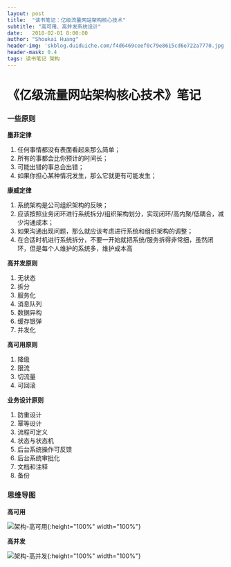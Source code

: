 ```yaml
---
layout: post
title:  "读书笔记：亿级流量网站架构核心技术"
subtitle: "高可用、高并发系统设计"
date:   2018-02-01 8:00:00
author: "Shoukai Huang"
header-img: 'skblog.duiduiche.com/f4d6469ceef0c79e8615cd6e722a7770.jpg'
header-mask: 0.4
tags: 读书笔记 架构
---
```


# 《亿级流量网站架构核心技术》笔记

### 一些原则

**墨菲定律**

1. 任何事情都没有表面看起来那么简单；
2. 所有的事都会比你预计的时间长；
3. 可能出错的事总会出错；
4. 如果你担心某种情况发生，那么它就更有可能发生；

**康威定律**

1. 系统架构是公司组织架构的反映；
2. 应该按照业务闭环进行系统拆分/组织架构划分，实现闭环/高内聚/低耦合，减少沟通成本；
3. 如果沟通出现问题，那么就应该考虑进行系统和组织架构的调整；
4. 在合适时机进行系统拆分，不要一开始就把系统/服务拆得非常细，虽然闭环，但是每个人维护的系统多，维护成本高

**高并发原则**

1. 无状态
2. 拆分
3. 服务化
4. 消息队列
5. 数据异构
6. 缓存银弹
7. 并发化

**高可用原则**

1. 降级
2. 限流
3. 切流量
4. 可回滚

**业务设计原则**

1. 防重设计
2. 幂等设计
3. 流程可定义
4. 状态与状态机
5. 后台系统操作可反馈
6. 后台系统审批化
7. 文档和注释
8. 备份

### 思维导图

**高可用**

![架构-高可用](http://skblog.duiduiche.com/架构-高可用.png){:height="100%" width="100%"}

**高并发**

![架构-高并发](http://skblog.duiduiche.com/架构-高并发.png){:height="100%" width="100%"}


